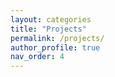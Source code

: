 ```yaml
---
layout: categories
title: "Projects"
permalink: /projects/
author_profile: true
nav_order: 4
---
```

